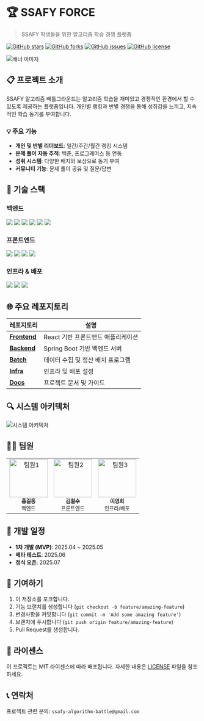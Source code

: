 # 🏆 SSAFY FORCE

> SSAFY 학생들을 위한 알고리즘 학습 경쟁 플랫폼

[![GitHub stars](https://img.shields.io/github/stars/ssafy-algorithm-battle/main)](https://github.com/ssafy-algorithm-battle/main/stargazers)
[![GitHub forks](https://img.shields.io/github/forks/ssafy-algorithm-battle/main)](https://github.com/ssafy-algorithm-battle/main/network)
[![GitHub issues](https://img.shields.io/github/issues/ssafy-algorithm-battle/main)](https://github.com/ssafy-algorithm-battle/main/issues)
[![GitHub license](https://img.shields.io/github/license/ssafy-algorithm-battle/main)](https://github.com/ssafy-algorithm-battle/main/blob/main/LICENSE)

![배너 이미지](https://via.placeholder.com/800x200?text=SSAFY+Algorithm+Battle)

## 📋 프로젝트 소개

SSAFY 알고리즘 배틀그라운드는 알고리즘 학습을 재미있고 경쟁적인 환경에서 할 수 있도록 제공하는 플랫폼입니다. 개인별 랭킹과 반별 경쟁을 통해 성취감을 느끼고, 지속적인 학습 동기를 부여합니다.

### 💡 주요 기능

- **개인 및 반별 리더보드**: 일간/주간/월간 랭킹 시스템
- **문제 풀이 자동 추적**: 백준, 프로그래머스 등 연동
- **성취 시스템**: 다양한 배지와 보상으로 동기 부여
- **커뮤니티 기능**: 문제 풀이 공유 및 질문/답변

## 🚀 기술 스택

### 백엔드
<img src="https://img.shields.io/badge/Java-007396?style=flat-square&logo=java&logoColor=white"/> <img src="https://img.shields.io/badge/Spring Boot-6DB33F?style=flat-square&logo=spring-boot&logoColor=white"/>
<img src="https://img.shields.io/badge/Spring Security-6DB33F?style=flat-square&logo=spring-security&logoColor=white"/>
<img src="https://img.shields.io/badge/JPA-59666C?style=flat-square&logo=hibernate&logoColor=white"/>
<img src="https://img.shields.io/badge/MySQL-4479A1?style=flat-square&logo=mysql&logoColor=white"/>
<img src="https://img.shields.io/badge/Redis-DC382D?style=flat-square&logo=redis&logoColor=white"/>

### 프론트엔드
<img src="https://img.shields.io/badge/React-61DAFB?style=flat-square&logo=react&logoColor=black"/> <img src="https://img.shields.io/badge/TypeScript-3178C6?style=flat-square&logo=typescript&logoColor=white"/>
<img src="https://img.shields.io/badge/Redux-764ABC?style=flat-square&logo=redux&logoColor=white"/>
<img src="https://img.shields.io/badge/Material UI-0081CB?style=flat-square&logo=material-ui&logoColor=white"/>

### 인프라 & 배포
<img src="https://img.shields.io/badge/AWS-232F3E?style=flat-square&logo=amazon-aws&logoColor=white"/> <img src="https://img.shields.io/badge/Docker-2496ED?style=flat-square&logo=docker&logoColor=white"/>
<img src="https://img.shields.io/badge/GitHub Actions-2088FF?style=flat-square&logo=github-actions&logoColor=white"/>

## 🌐 주요 레포지토리

| 레포지토리 | 설명 |
|------------|------|
| [**Frontend**](https://github.com/ssafy-algorithm-battle/frontend) | React 기반 프론트엔드 애플리케이션 |
| [**Backend**](https://github.com/ssafy-algorithm-battle/backend) | Spring Boot 기반 백엔드 서버 |
| [**Batch**](https://github.com/ssafy-algorithm-battle/batch) | 데이터 수집 및 정산 배치 프로그램 |
| [**Infra**](https://github.com/ssafy-algorithm-battle/infra) | 인프라 및 배포 설정 |
| [**Docs**](https://github.com/ssafy-algorithm-battle/docs) | 프로젝트 문서 및 가이드 |

## 🔍 시스템 아키텍처

![시스템 아키텍처](https://via.placeholder.com/800x400?text=System+Architecture)

## 👨‍💻 팀원

<table>
  <tr>
    <td align="center">
      <a href="https://github.com/username1">
        <img src="https://via.placeholder.com/100" width="100px;" alt="팀원1"/><br />
        <sub><b>홍길동</b></sub>
      </a><br />
      <sub>백엔드</sub>
    </td>
    <td align="center">
      <a href="https://github.com/username2">
        <img src="https://via.placeholder.com/100" width="100px;" alt="팀원2"/><br />
        <sub><b>김철수</b></sub>
      </a><br />
      <sub>프론트엔드</sub>
    </td>
    <td align="center">
      <a href="https://github.com/username3">
        <img src="https://via.placeholder.com/100" width="100px;" alt="팀원3"/><br />
        <sub><b>이영희</b></sub>
      </a><br />
      <sub>인프라/배포</sub>
    </td>
  </tr>
</table>

## 📅 개발 일정

- **1차 개발 (MVP)**: 2025.04 ~ 2025.05
- **베타 테스트**: 2025.06
- **정식 오픈**: 2025.07

## 🤝 기여하기

1. 이 저장소를 포크합니다.
2. 기능 브랜치를 생성합니다 (`git checkout -b feature/amazing-feature`)
3. 변경사항을 커밋합니다 (`git commit -m 'Add some amazing feature'`)
4. 브랜치에 푸시합니다 (`git push origin feature/amazing-feature`)
5. Pull Request를 생성합니다.

## 📜 라이센스

이 프로젝트는 MIT 라이센스에 따라 배포됩니다. 자세한 내용은 [LICENSE](LICENSE) 파일을 참조하세요.

## 📞 연락처

프로젝트 관련 문의: `ssafy-algorithm-battle@gmail.com`
